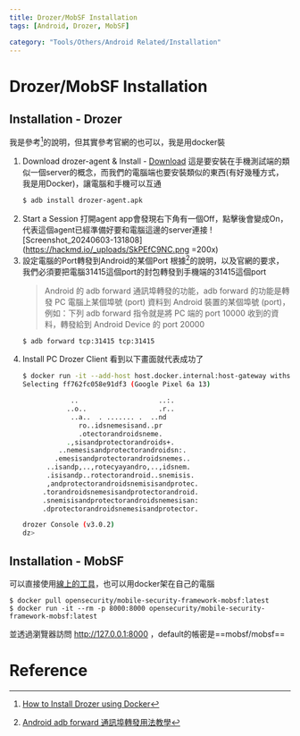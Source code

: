 ```yaml
---
title: Drozer/MobSF Installation
tags: [Android, Drozer, MobSF]

category: "Tools/Others/Android Related/Installation"
---
```


# Drozer/MobSF Installation
<!-- more -->

## Installation - Drozer
我是參考[^drozer-installation-docker]的說明，但其實參考官網的也可以，我是用docker裝
1. Download drozer-agent & Install - [Download](https://github.com/WithSecureLabs/drozer-agent/releases) 
    這是要安裝在手機測試端的類似一個server的概念，而我們的電腦端也要安裝類似的東西(有好幾種方式，我是用Docker)，讓電腦和手機可以互通
    ```bash
    $ adb install drozer-agent.apk
    ```
2. Start a Session
    打開agent app會發現右下角有一個Off，點擊後會變成On，代表這個agent已經準備好要和電腦這邊的server連接
    ![Screenshot_20240603-131808](https://hackmd.io/_uploads/SkPEfC9NC.png =200x)
3. 設定電腦的Port轉發到Android的某個Port
    根據[^adb-forward]的說明，以及官網的要求，我們必須要把電腦31415這個port的封包轉發到手機端的31415這個port
    > Android 的 adb forward 通訊埠轉發的功能，adb forward 的功能是轉發 PC 電腦上某個埠號 (port) 資料到 Android 裝置的某個埠號 (port)，例如：下列 adb forward 指令就是將 PC 端的 port 10000 收到的資料，轉發給到 Android Device 的 port 20000
    ```bash
    $ adb forward tcp:31415 tcp:31415
    ```
4. Install PC Drozer Client
    看到以下畫面就代表成功了
    ```bash
    $ docker run -it --add-host host.docker.internal:host-gateway withsecurelabs/drozer console connect --server host.docker.internal
    Selecting ff762fc058e91df3 (Google Pixel 6a 13)

                ..                    ..:.
               ..o..                  .r..
                ..a..  . ....... .  ..nd
                  ro..idsnemesisand..pr
                  .otectorandroidsneme.
               .,sisandprotectorandroids+.
             ..nemesisandprotectorandroidsn:.
            .emesisandprotectorandroidsnemes..
          ..isandp,..,rotecyayandro,..,idsnem.
          .isisandp..rotectorandroid..snemisis.
          ,andprotectorandroidsnemisisandprotec.
         .torandroidsnemesisandprotectorandroid.
         .snemisisandprotectorandroidsnemesisan:
         .dprotectorandroidsnemesisandprotector.

    drozer Console (v3.0.2)
    dz>
    ```

## Installation - MobSF
可以直接使用[線上的工具](https://mobsf.live/)，也可以用docker架在自己的電腦
```bash!
$ docker pull opensecurity/mobile-security-framework-mobsf:latest
$ docker run -it --rm -p 8000:8000 opensecurity/mobile-security-framework-mobsf:latest
```
並透過瀏覽器訪問 http://127.0.0.1:8000 ，default的帳密是==mobsf/mobsf==
# Reference
[^drozer-installation-docker]:[How to Install Drozer using Docker](https://scottc130.medium.com/how-to-install-drozer-using-docker-d0833f0802cb)
[^adb-forward]:[Android adb forward 通訊埠轉發用法教學](https://shengyu7697.github.io/android-adb-forward/)
